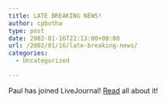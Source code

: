 ```yaml
---
title: LATE BREAKING NEWS!
author: cpbotha
type: post
date: 2002-01-16T22:13:00+00:00
url: /2002/01/16/late-breaking-news/
categories:
  - Uncategorized

---
```

Paul has joined LiveJournal! [Read][1] all about it!

 [1]: http://www.livejournal.com/~pwdebruin